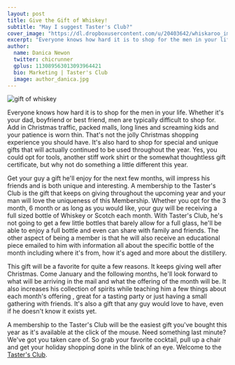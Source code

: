 ```yaml
---
layout: post
title: Give the Gift of Whiskey!
subtitle: "May I suggest Taster's Club?"
cover_image: "https://dl.dropboxusercontent.com/u/20403642/whiskaroo_images/whiskaroo_header_images/4.jpg"
excerpt: "Everyone knows how hard it is to shop for the men in your life. Whether it's your dad, boyfriend or best friend, men are typically difficult to shop for. Add in..."
author:
  name: Danica Newon
  twitter: chicrunner
  gplus: 113089563013093964421 
  bio: Marketing | Taster's Club
  image: author_danica.jpg
---
```

![gift of whiskey](https://dl.dropboxusercontent.com/u/20403642/images/whiskaroo/IMG_6318_zpsfd09453b.jpg)

Everyone knows how hard it is to shop for the men in your life. Whether it's your dad, boyfriend or best friend, men are typically difficult to shop for. Add in Christmas traffic, packed malls, long lines and screaming kids and your patience is worn thin. That's not the jolly Christmas shopping experience you should have. It's also hard to shop for special and unique gifts that will actually continued to be used throughout the year. Yes, you could opt for tools, another stiff work shirt or the somewhat thoughtless gift certificate, but why not do something a little different this year.


Get your guy a gift he'll enjoy for the next few months, will impress his friends and is both unique and interesting. A membership to the Taster's Club is the gift that keeps on giving throughout the upcoming year and your man will love the uniqueness of this Membership. Whether you opt for the 3 month, 6 month or as long as you would like, your guy will be receiving a full sized bottle of Whiskey or Scotch each month. With Taster's Club, he's not going to get a few little bottles that barely allow for a full glass, he'll be able to enjoy a full bottle and even can share with family and friends. The other aspect of being a member is that he will also receive an educational piece emailed to him with information all about the specific bottle of the month including where it's from, how it's aged and more about the distillery. 


This gift will be a favorite for quite a few reasons. It keeps giving well after Christmas. Come January and the following months, he'll look forward to what will be arriving in the mail and what the offering of the month will be. It also increases his collection of spirits while teaching him a few things about each month's offering , great for a tasting party or just having a small gathering with friends. It's also a gift that any guy would love to have, even if he doesn't know it exists yet. 


A membership to the Taster's Club will be the easiest gift you've bought this year as it's available at the click of the mouse. Need something last minute? We've got you taken care of. So grab your favorite cocktail, pull up a chair and get your holiday shopping done in the blink of an eye. Welcome to the <a href="http://www.tastersclub.com">Taster's Club</a>.